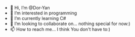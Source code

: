 - 👋 Hi, I’m @Dor-Yan
- 👀 I’m interested in programming
- 🌱 I’m currently learning C# 
- 💞️ I’m looking to collaborate on... nothing special for now:)
- 📫 How to reach me... I think You don't have to:)

<!---
Dor-Yan/Dor-Yan is a ✨ special ✨ repository because its `README.md` (this file) appears on your GitHub profile.
You can click the Preview link to take a look at your changes.
--->

